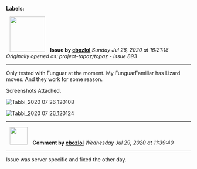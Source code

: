 **Labels:**



<a href="https://github.com/cbozlol"><img src="https://avatars1.githubusercontent.com/u/68819525?v=4" width="96" height="96" hspace="10"></img></a> **Issue by [cbozlol](https://github.com/cbozlol)**
_Sunday Jul 26, 2020 at 16:21:18_
_Originally opened as: project-topaz/topaz - Issue 893_

----

Only tested with Funguar at the moment.  My FunguarFamiliar has Lizard moves.  And they work for some reason.

Screenshots Attached.

![Tabbi_2020 07 26_120108](https://user-images.githubusercontent.com/68819525/88484120-6fdc9000-cf3a-11ea-93a8-782de82df420.png)
![Tabbi_2020 07 26_120124](https://user-images.githubusercontent.com/68819525/88484121-723eea00-cf3a-11ea-9b61-334d3a1c8f9c.png)




----
<a href="https://github.com/cbozlol"><img src="https://avatars1.githubusercontent.com/u/68819525?v=4" width="48" height="48" hspace="10"></img></a> **Comment by [cbozlol](https://github.com/cbozlol)**
_Wednesday Jul 29, 2020 at 11:39:40_

----

Issue was server specific and fixed the other day. 
